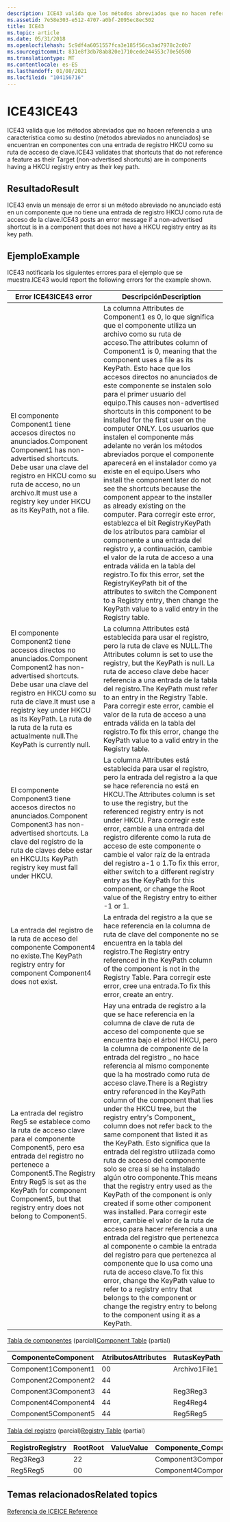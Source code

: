 ```yaml
---
description: ICE43 valida que los métodos abreviados que no hacen referencia a una característica como su destino (métodos abreviados no anunciados) se encuentran en componentes con una entrada de registro HKCU como su ruta de acceso de clave.
ms.assetid: 7e58e303-e512-4707-a0bf-2095ec8ec502
title: ICE43
ms.topic: article
ms.date: 05/31/2018
ms.openlocfilehash: 5c9df4a6051557fca3e185f56ca3ad7978c2c0b7
ms.sourcegitcommit: 831e8f3db78ab820e1710cede244553c70e50500
ms.translationtype: MT
ms.contentlocale: es-ES
ms.lasthandoff: 01/08/2021
ms.locfileid: "104156716"
---
```

# <a name="ice43"></a><span data-ttu-id="aaa05-103">ICE43</span><span class="sxs-lookup"><span data-stu-id="aaa05-103">ICE43</span></span>

<span data-ttu-id="aaa05-104">ICE43 valida que los métodos abreviados que no hacen referencia a una característica como su destino (métodos abreviados no anunciados) se encuentran en componentes con una entrada de registro HKCU como su ruta de acceso de clave.</span><span class="sxs-lookup"><span data-stu-id="aaa05-104">ICE43 validates that shortcuts that do not reference a feature as their Target (non-advertised shortcuts) are in components having a HKCU registry entry as their key path.</span></span>

## <a name="result"></a><span data-ttu-id="aaa05-105">Resultado</span><span class="sxs-lookup"><span data-stu-id="aaa05-105">Result</span></span>

<span data-ttu-id="aaa05-106">ICE43 envía un mensaje de error si un método abreviado no anunciado está en un componente que no tiene una entrada de registro HKCU como ruta de acceso de la clave.</span><span class="sxs-lookup"><span data-stu-id="aaa05-106">ICE43 posts an error message if a non-advertised shortcut is in a component that does not have a HKCU registry entry as its key path.</span></span>

## <a name="example"></a><span data-ttu-id="aaa05-107">Ejemplo</span><span class="sxs-lookup"><span data-stu-id="aaa05-107">Example</span></span>

<span data-ttu-id="aaa05-108">ICE43 notificaría los siguientes errores para el ejemplo que se muestra.</span><span class="sxs-lookup"><span data-stu-id="aaa05-108">ICE43 would report the following errors for the example shown.</span></span>



| <span data-ttu-id="aaa05-109">Error ICE43</span><span class="sxs-lookup"><span data-stu-id="aaa05-109">ICE43 error</span></span>                                                                                                                             | <span data-ttu-id="aaa05-110">Descripción</span><span class="sxs-lookup"><span data-stu-id="aaa05-110">Description</span></span>                                                                                                                                                                                                                                                                                                                                                                                                                                                                                                                                                       |
|-----------------------------------------------------------------------------------------------------------------------------------------|-------------------------------------------------------------------------------------------------------------------------------------------------------------------------------------------------------------------------------------------------------------------------------------------------------------------------------------------------------------------------------------------------------------------------------------------------------------------------------------------------------------------------------------------------------------------|
| <span data-ttu-id="aaa05-111">El componente Component1 tiene accesos directos no anunciados.</span><span class="sxs-lookup"><span data-stu-id="aaa05-111">Component Component1 has non-advertised shortcuts.</span></span> <span data-ttu-id="aaa05-112">Debe usar una clave del registro en HKCU como su ruta de acceso, no un archivo.</span><span class="sxs-lookup"><span data-stu-id="aaa05-112">It must use a registry key under HKCU as its KeyPath, not a file.</span></span>                    | <span data-ttu-id="aaa05-113">La columna Attributes de Component1 es 0, lo que significa que el componente utiliza un archivo como su ruta de acceso.</span><span class="sxs-lookup"><span data-stu-id="aaa05-113">The attributes column of Component1 is 0, meaning that the component uses a file as its KeyPath.</span></span> <span data-ttu-id="aaa05-114">Esto hace que los accesos directos no anunciados de este componente se instalen solo para el primer usuario del equipo.</span><span class="sxs-lookup"><span data-stu-id="aaa05-114">This causes non-advertised shortcuts in this component to be installed for the first user on the computer ONLY.</span></span> <span data-ttu-id="aaa05-115">Los usuarios que instalen el componente más adelante no verán los métodos abreviados porque el componente aparecerá en el instalador como ya existe en el equipo.</span><span class="sxs-lookup"><span data-stu-id="aaa05-115">Users who install the component later do not see the shortcuts because the component appear to the installer as already existing on the computer.</span></span> <span data-ttu-id="aaa05-116">Para corregir este error, establezca el bit RegistryKeyPath de los atributos para cambiar el componente a una entrada del registro y, a continuación, cambie el valor de la ruta de acceso a una entrada válida en la tabla del registro.</span><span class="sxs-lookup"><span data-stu-id="aaa05-116">To fix this error, set the RegistryKeyPath bit of the attributes to switch the Component to a Registry entry, then change the KeyPath value to a valid entry in the Registry table.</span></span><br/> |
| <span data-ttu-id="aaa05-117">El componente Component2 tiene accesos directos no anunciados.</span><span class="sxs-lookup"><span data-stu-id="aaa05-117">Component Component2 has non-advertised shortcuts.</span></span> <span data-ttu-id="aaa05-118">Debe usar una clave del registro en HKCU como su ruta de clave.</span><span class="sxs-lookup"><span data-stu-id="aaa05-118">It must use a registry key under HKCU as its KeyPath.</span></span> <span data-ttu-id="aaa05-119">La ruta de la ruta de la ruta es actualmente null.</span><span class="sxs-lookup"><span data-stu-id="aaa05-119">The KeyPath is currently null.</span></span> | <span data-ttu-id="aaa05-120">La columna Attributes está establecida para usar el registro, pero la ruta de clave es NULL.</span><span class="sxs-lookup"><span data-stu-id="aaa05-120">The Attributes column is set to use the registry, but the KeyPath is null.</span></span> <span data-ttu-id="aaa05-121">La ruta de acceso clave debe hacer referencia a una entrada de la tabla del registro.</span><span class="sxs-lookup"><span data-stu-id="aaa05-121">The KeyPath must refer to an entry in the Registry Table.</span></span> <span data-ttu-id="aaa05-122">Para corregir este error, cambie el valor de la ruta de acceso a una entrada válida en la tabla del registro.</span><span class="sxs-lookup"><span data-stu-id="aaa05-122">To fix this error, change the KeyPath value to a valid entry in the Registry table.</span></span><br/>                                                                                                                                                                                                                                                                                                                               |
| <span data-ttu-id="aaa05-123">El componente Component3 tiene accesos directos no anunciados.</span><span class="sxs-lookup"><span data-stu-id="aaa05-123">Component Component3 has non-advertised shortcuts.</span></span> <span data-ttu-id="aaa05-124">La clave del registro de la ruta de claves debe estar en HKCU.</span><span class="sxs-lookup"><span data-stu-id="aaa05-124">Its KeyPath registry key must fall under HKCU.</span></span>                                       | <span data-ttu-id="aaa05-125">La columna Attributes está establecida para usar el registro, pero la entrada del registro a la que se hace referencia no está en HKCU.</span><span class="sxs-lookup"><span data-stu-id="aaa05-125">The Attributes column is set to use the registry, but the referenced registry entry is not under HKCU.</span></span> <span data-ttu-id="aaa05-126">Para corregir este error, cambie a una entrada del registro diferente como la ruta de acceso de este componente o cambie el valor raíz de la entrada del registro a-1 o 1.</span><span class="sxs-lookup"><span data-stu-id="aaa05-126">To fix this error, either switch to a different registry entry as the KeyPath for this component, or change the Root value of the Registry entry to either -1 or 1.</span></span><br/>                                                                                                                                                                                                                                                                             |
| <span data-ttu-id="aaa05-127">La entrada del registro de la ruta de acceso del componente Component4 no existe.</span><span class="sxs-lookup"><span data-stu-id="aaa05-127">The KeyPath registry entry for component Component4 does not exist.</span></span>                                                                     | <span data-ttu-id="aaa05-128">La entrada del registro a la que se hace referencia en la columna de ruta de clave del componente no se encuentra en la tabla del registro.</span><span class="sxs-lookup"><span data-stu-id="aaa05-128">The Registry entry referenced in the KeyPath column of the component is not in the Registry Table.</span></span> <span data-ttu-id="aaa05-129">Para corregir este error, cree una entrada.</span><span class="sxs-lookup"><span data-stu-id="aaa05-129">To fix this error, create an entry.</span></span><br/>                                                                                                                                                                                                                                                                                                                                                                                                                 |
| <span data-ttu-id="aaa05-130">La entrada del registro Reg5 se establece como la ruta de acceso clave para el componente Component5, pero esa entrada del registro no pertenece a Component5.</span><span class="sxs-lookup"><span data-stu-id="aaa05-130">The Registry Entry Reg5 is set as the KeyPath for component Component5, but that registry entry does not belong to Component5.</span></span>          | <span data-ttu-id="aaa05-131">Hay una entrada de registro a la que se hace referencia en la columna de clave de ruta de acceso del componente que se encuentra bajo el árbol HKCU, pero la columna de componente de la entrada del registro \_ no hace referencia al mismo componente que la ha mostrado como ruta de acceso clave.</span><span class="sxs-lookup"><span data-stu-id="aaa05-131">There is a Registry entry referenced in the KeyPath column of the component that lies under the HKCU tree, but the registry entry's Component\_ column does not refer back to the same component that listed it as the KeyPath.</span></span> <span data-ttu-id="aaa05-132">Esto significa que la entrada del registro utilizada como ruta de acceso del componente solo se crea si se ha instalado algún otro componente.</span><span class="sxs-lookup"><span data-stu-id="aaa05-132">This means that the registry entry used as the KeyPath of the component is only created if some other component was installed.</span></span> <span data-ttu-id="aaa05-133">Para corregir este error, cambie el valor de la ruta de acceso para hacer referencia a una entrada del registro que pertenezca al componente o cambie la entrada del registro para que pertenezca al componente que lo usa como una ruta de acceso clave.</span><span class="sxs-lookup"><span data-stu-id="aaa05-133">To fix this error, change the KeyPath value to refer to a registry entry that belongs to the component or change the registry entry to belong to the component using it as a KeyPath.</span></span><br/>   |



 

<span data-ttu-id="aaa05-134">[Tabla de componentes](component-table.md) (parcial)</span><span class="sxs-lookup"><span data-stu-id="aaa05-134">[Component Table](component-table.md) (partial)</span></span>



| <span data-ttu-id="aaa05-135">Componente</span><span class="sxs-lookup"><span data-stu-id="aaa05-135">Component</span></span>  | <span data-ttu-id="aaa05-136">Atributos</span><span class="sxs-lookup"><span data-stu-id="aaa05-136">Attributes</span></span> | <span data-ttu-id="aaa05-137">Rutas</span><span class="sxs-lookup"><span data-stu-id="aaa05-137">KeyPath</span></span> |
|------------|------------|---------|
| <span data-ttu-id="aaa05-138">Component1</span><span class="sxs-lookup"><span data-stu-id="aaa05-138">Component1</span></span> | <span data-ttu-id="aaa05-139">0</span><span class="sxs-lookup"><span data-stu-id="aaa05-139">0</span></span>          | <span data-ttu-id="aaa05-140">Archivo1</span><span class="sxs-lookup"><span data-stu-id="aaa05-140">File1</span></span>   |
| <span data-ttu-id="aaa05-141">Component2</span><span class="sxs-lookup"><span data-stu-id="aaa05-141">Component2</span></span> | <span data-ttu-id="aaa05-142">4</span><span class="sxs-lookup"><span data-stu-id="aaa05-142">4</span></span>          |         |
| <span data-ttu-id="aaa05-143">Component3</span><span class="sxs-lookup"><span data-stu-id="aaa05-143">Component3</span></span> | <span data-ttu-id="aaa05-144">4</span><span class="sxs-lookup"><span data-stu-id="aaa05-144">4</span></span>          | <span data-ttu-id="aaa05-145">Reg3</span><span class="sxs-lookup"><span data-stu-id="aaa05-145">Reg3</span></span>    |
| <span data-ttu-id="aaa05-146">Component4</span><span class="sxs-lookup"><span data-stu-id="aaa05-146">Component4</span></span> | <span data-ttu-id="aaa05-147">4</span><span class="sxs-lookup"><span data-stu-id="aaa05-147">4</span></span>          | <span data-ttu-id="aaa05-148">Reg4</span><span class="sxs-lookup"><span data-stu-id="aaa05-148">Reg4</span></span>    |
| <span data-ttu-id="aaa05-149">Component5</span><span class="sxs-lookup"><span data-stu-id="aaa05-149">Component5</span></span> | <span data-ttu-id="aaa05-150">4</span><span class="sxs-lookup"><span data-stu-id="aaa05-150">4</span></span>          | <span data-ttu-id="aaa05-151">Reg5</span><span class="sxs-lookup"><span data-stu-id="aaa05-151">Reg5</span></span>    |



 

<span data-ttu-id="aaa05-152">[Tabla del registro](registry-table.md) (parcial)</span><span class="sxs-lookup"><span data-stu-id="aaa05-152">[Registry Table](registry-table.md) (partial)</span></span>



| <span data-ttu-id="aaa05-153">Registro</span><span class="sxs-lookup"><span data-stu-id="aaa05-153">Registry</span></span> | <span data-ttu-id="aaa05-154">Root</span><span class="sxs-lookup"><span data-stu-id="aaa05-154">Root</span></span> | <span data-ttu-id="aaa05-155">Value</span><span class="sxs-lookup"><span data-stu-id="aaa05-155">Value</span></span> | <span data-ttu-id="aaa05-156">Componente\_</span><span class="sxs-lookup"><span data-stu-id="aaa05-156">Component\_</span></span> |
|----------|------|-------|-------------|
| <span data-ttu-id="aaa05-157">Reg3</span><span class="sxs-lookup"><span data-stu-id="aaa05-157">Reg3</span></span>     | <span data-ttu-id="aaa05-158">2</span><span class="sxs-lookup"><span data-stu-id="aaa05-158">2</span></span>    |       | <span data-ttu-id="aaa05-159">Component3</span><span class="sxs-lookup"><span data-stu-id="aaa05-159">Component3</span></span>  |
| <span data-ttu-id="aaa05-160">Reg5</span><span class="sxs-lookup"><span data-stu-id="aaa05-160">Reg5</span></span>     | <span data-ttu-id="aaa05-161">0</span><span class="sxs-lookup"><span data-stu-id="aaa05-161">0</span></span>    |       | <span data-ttu-id="aaa05-162">Component4</span><span class="sxs-lookup"><span data-stu-id="aaa05-162">Component4</span></span>  |



 

## <a name="related-topics"></a><span data-ttu-id="aaa05-163">Temas relacionados</span><span class="sxs-lookup"><span data-stu-id="aaa05-163">Related topics</span></span>

<dl> <dt>

[<span data-ttu-id="aaa05-164">Referencia de ICE</span><span class="sxs-lookup"><span data-stu-id="aaa05-164">ICE Reference</span></span>](ice-reference.md)
</dt> </dl>

 

 





